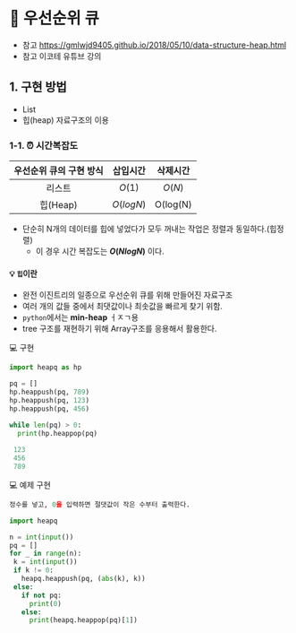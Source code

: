 # 📌 우선순위 큐
- 참고 https://gmlwjd9405.github.io/2018/05/10/data-structure-heap.html
- 참고 이코테 유튜브 강의 
## 1. 구현 방법
- List 
- 힙(heap) 자료구조의 이용
### 1-1. ⏰ 시간복잡도


|우선순위 큐의 구현 방식|삽입시간|삭제시간|
|:--:|:--:|:--:|
|리스트| $O(1)$|$O(N)$|
|힙(Heap)|$O(logN)$|O(log(N)|

- 단순히 N개의 데이터를 힙에 넣었다가 모두 꺼내는 작업은 정렬과 동일하다.(힙정렬)
  - 이 경우 시간 복잡도는 **$O(NlogN)$** 이다.

#### 💡 `힙`이란

- 완전 이진트리의 일종으로 우선순위 큐를 위해 만들어진 자료구조
- 여러 개의 값들 중에서 최댓값이나 최솟값을 빠르게 찾기 위함.
- `python`에서는 **min-heap** ㅓㅈㄱ용
- tree 구조를 재현하기 위해 Array구조를 응용해서 활용한다.

💻 구현
```python
import heapq as hp

pq = []
hp.heappush(pq, 789)
hp.heappush(pq, 123)
hp.heappush(pq, 456)

while len(pq) > 0:
  print(hp.heappop(pq)
  
 123
 456
 789
 ```
 
 💻 예제 구현
 ```python
 정수를 넣고, 0을 입력하면 절댓값이 작은 수부터 출력한다.
 
 import heapq

n = int(input())
pq = []
for _ in range(n):
  k = int(input())
  if k != 0:
    heapq.heappush(pq, (abs(k), k))
  else:
    if not pq:
      print(0)
    else:
      print(heapq.heappop(pq)[1])
```
